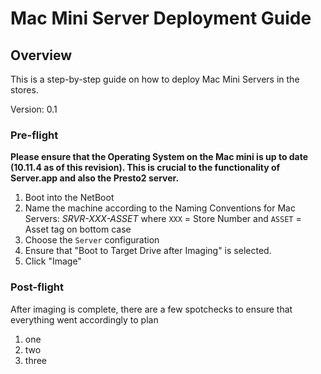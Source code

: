 Mac Mini Server Deployment Guide
================================

Overview
--------

This is a step-by-step guide on how to deploy Mac Mini Servers in the stores.

Version: 0.1

### Pre-flight

**Please ensure that the Operating System on the Mac mini is up to date (10.11.4 as of this revision). This is crucial to the functionality of Server.app and also the Presto2 server.**

1. Boot into the NetBoot
2. Name the machine according to the Naming Conventions for Mac Servers: _SRVR-XXX-ASSET_ where `XXX` = Store Number and `ASSET` = Asset tag on bottom case
3. Choose the `Server` configuration
4. Ensure that "Boot to Target Drive after Imaging" is selected.
5. Click "Image"

### Post-flight

After imaging is complete, there are a few spotchecks to ensure that everything went accordingly to plan

1. one
2. two
3. three



